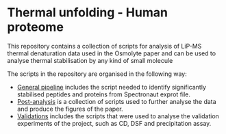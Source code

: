 # Thermal unfolding - Human proteome

This repository contains a collection of scripts for analysis of LiP-MS thermal denaturation data used in the Osmolyte paper and can be used to analyse thermal stabilisation by any kind of small molecule

The scripts in the repository are organised in the following way:
- [General pipeline](General_pipeline) includes the script needed to identify significantly stabilised peptides and proteins from Spectronaut exprot file. 
- [Post-analysis](Post-analysis) is a collection of scripts used to further analyse the data and produce the figures of the paper. 
- [Validations](Validations) includes the scripts that were used to analyse the validation experiments of the project, such as CD, DSF and precipitation assay. 
